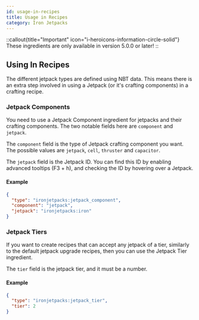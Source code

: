 ```yaml
---
id: usage-in-recipes
title: Usage in Recipes
category: Iron Jetpacks
---
```


::callout{title="Important" icon="i-heroicons-information-circle-solid"}
These ingredients are only available in version 5.0.0 or later!
::

## Using In Recipes

The different jetpack types are defined using NBT data. This means there is an extra step involved in using a Jetpack (or it's crafting components) in a crafting recipe.

### Jetpack Components

You need to use a Jetpack Component ingredient for jetpacks and their crafting components. The two notable fields here are `component` and `jetpack`.

The `component` field is the type of Jetpack crafting component you want. The possible values are `jetpack`, `cell`, `thruster` and `capacitor`.

The `jetpack` field is the Jetpack ID. You can find this ID by enabling advanced tooltips (F3 + h), and checking the ID by hovering over a Jetpack.

#### Example

```json
{
  "type": "ironjetpacks:jetpack_component",
  "component": "jetpack",
  "jetpack": "ironjetpacks:iron"
}
```

### Jetpack Tiers

If you want to create recipes that can accept any jetpack of a tier, similarly to the default jetpack upgrade recipes, then you can use the Jetpack Tier ingredient.

The `tier` field is the jetpack tier, and it must be a number.

#### Example

```json
{
  "type": "ironjetpacks:jetpack_tier",
  "tier": 2
}
```
